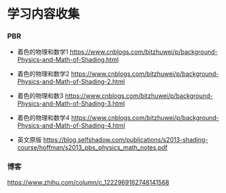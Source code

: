 # 学习内容收集

### PBR
* 着色的物理和数学1
  https://www.cnblogs.com/bitzhuwei/p/background-Physics-and-Math-of-Shading.html
* 着色的物理和数学2
 https://www.cnblogs.com/bitzhuwei/p/background-Physics-and-Math-of-Shading-2.html
* 着色的物理和数3
 https://www.cnblogs.com/bitzhuwei/p/background-Physics-and-Math-of-Shading-3.html
* 着色的物理和数学4
 https://www.cnblogs.com/bitzhuwei/p/background-Physics-and-Math-of-Shading-4.html

* 英文原版
https://blog.selfshadow.com/publications/s2013-shading-course/hoffman/s2013_pbs_physics_math_notes.pdf


### 博客
  https://www.zhihu.com/column/c_1222969162748141568
